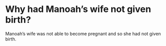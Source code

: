 # Why had Manoah’s wife not given birth?

Manoah’s wife was not able to become pregnant and so she had not given birth.

